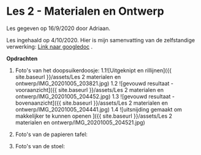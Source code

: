 # Les 2 - Materialen en Ontwerp

Les gegeven op 16/9/2020 door Adriaan.

Les ingehaald op 4/10/2020. Hier is mijn samenvatting van de zelfstandige verwerking: [Link naar googledoc](https://docs.google.com/document/d/1fGNFKHWoolDS7JN9mawGO9yZTmKjgTGbdHXSkLXqLko/edit) . 


**Opdrachten**


1. Foto's van het doopsuikerdoosje:
  1.1![Uitgeknipt en rillijnen]({{ site.baseurl }}/assets/Les 2 materialen en ontwerp/IMG_20201005_203821.jpg)
  1.2 ![gevouwd resultaat - vooraanzicht]({{ site.baseurl }}/assets/Les 2 materialen en ontwerp/IMG_20201005_204452.jpg)
  1.3 ![gevouwd resultaat - bovenaanzicht]({{ site.baseurl }}/assets/Les 2 materialen en ontwerp/IMG_20201005_204441.jpg)
  1.4 ![uitsnijding gemaakt om makkelijker te kunnen openen ]({{ site.baseurl }}/assets/Les 2 materialen en ontwerp/IMG_20201005_204521.jpg)

2. Foto's van de papieren tafel:

3. Foto's van de stoel:

